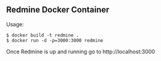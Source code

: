 ## Redmine Docker Container

Usage:
```
$ docker build -t redmine .
$ docker run -d -p=3000:3000 redmine
```

Once Redmine is up and running go to http://localhost:3000